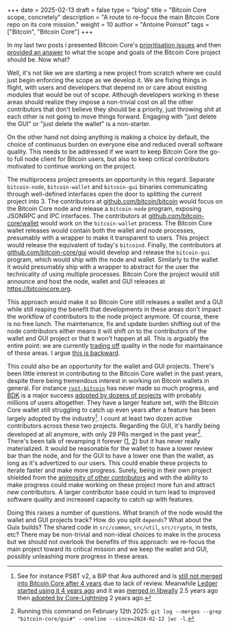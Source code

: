 +++
date = 2025-02-13
draft = false
type = "blog"
title = "Bitcoin Core scope, concretely"
description = "A route to re-focus the main Bitcoin Core repo on its core mission."
weight = 10
author = "Antoine Poinsot"
tags = ["Bitcoin", "Bitcoin Core"]
+++

In my last two posts i presented Bitcoin Core's [prioritisation
issues](https://antoinep.com/posts/core_project_direction) and then [provided an
answer](https://antoinep.com/posts/stating_the_obvious) to what the scope and goals of the Bitcoin
Core project should be. Now what?

Well, it's not like we are starting a new project from scratch where we could just begin enforcing
the scope as we develop it. We are fixing things in flight, with users and developers that depend on
or care about existing modules that would be out of scope. Although developers working in these
areas should realize they impose a non-trivial cost on all the other contributors that don't believe
they should be a priority, just throwing shit at each other is not going to move things forward.
Engaging with "just delete the GUI" or "just delete the wallet" is a non-starter.

On the other hand not doing anything is making a choice by default, the choice of continuous burden
on everyone else and reduced overall software quality.  This needs to be addressed if we want to
keep Bitcoin Core the go-to full node client for Bitcoin users, but also to keep critical
contributors motivated to continue working on the project.

The multiprocess project presents an opportunity in this regard. Separate `bitcoin-node`,
`bitcoin-wallet` and `bitcoin-gui` binaries communicating through well-defined interfaces open the
door to splitting the current project into 3. The contributors at
[github.com/bitcoin/bitcoin](https://github.com/bitcoin/bitcoin) would focus on the Bitcoin Core
node and release a `bitcoin-node` program, exposing JSONRPC and IPC interfaces. The contributors
at [github.com/bitcoin-core/wallet](github.com/bitcoin-core/wallet) would work on the
`bitcoin-wallet` process. The Bitcoin Core wallet releases would contain both the wallet and node
processes, presumably with a wrapper to make it transparent to users. This project would release the
equivalent of today's `bitcoind`. Finally, the contributors at
[github.com/bitcoin-core/gui](https://github.com/bitcoin-core/gui) would develop and release the
`bitcoin-gui` program, which would ship with the node and wallet.  Similarly to the wallet it would
presumably ship with a wrapper to abstract for the user the technicality of using multiple
processes. Bitcoin Core the project would still announce and host the node, wallet and GUI releases
at https://bitcoincore.org.

This approach would make it so Bitcoin Core still releases a wallet and a GUI while still reaping
the benefit that developments in these areas don't impact the workflow of contributors to the node
project anymore. Of course, there is no free lunch. The maintenance, fix and update burden shifting
out of the node contributors either means it will shift on to the contributors of the wallet and GUI
project or that it won't happen at all. This is arguably the entire point: we are currently [trading
off](https://antoinep.com/posts/core_project_direction) quality in the node for maintainance of
these areas.  I argue [this is backward](https://antoinep.com/posts/stating_the_obvious).

This could also be an opportunity for the wallet and GUI projects. There's been little interest in
contributing to the Bitcoin Core wallet in the past years, despite there being tremendous interest
in working on Bitcoin wallets in general. For instance
[`rust-bitcoin`](https://github.com/rust-bitcoin) has never made so much progress, and
[BDK](https://github.com/bitcoindevkit/bdk) is a major success [adopted by dozens of
projects](https://bitcoindevkit.org/adoption/all) with probably millions of users altogether. They
have a larger feature set, with the Bitcoin Core wallet still struggling to catch up even years
after a feature has been largely adopted by the industry[^0]. I count at least two dozen active
contributors across these two projects. Regarding the GUI, it's hardly being developed at all
anymore, with only 29 PRs merged in the past year[^1]. There's been talk of revamping it forever
([1](https://github.com/BitcoinDesign/Bitcoin-Core-App),
[2](https://github.com/bitcoin-core/gui-qml)) but it has never really materialized. It would be
reasonable for the wallet to have a lower review bar than the node, and for the GUI to have a lower
one than the wallet, as long as it's advertized to our users. This could enable these projects to
iterate faster and make more progress. Surely, being in their own project shielded from the
[animosity of other
contributors](https://bitcoin-irc.chaincode.com/bitcoin-core-dev/2025-01-30#1086218) and with the
ability to make progress could make working on these project more fun and attract new contributors.
A larger contributor base could in turn lead to improved software quality and increased capacity to
catch up with features.

Doing this raises a number of questions. What branch of the node would the wallet and GUI projects
track? How do you split `depends`? What about the Guix builds? The shared code in `src/common`,
`src/util`, `src/crypto`, in tests, etc? There may be non-trivial and non-ideal choices to make in
the process but we should not overlook the benefits of this approach: we re-focus the main project
toward its critical mission and we keep the wallet and GUI, possibly unleashing more progress in
these areas.


[^0]: See for instance PSBT v2, a BIP that Ava authored and is [still not merged into Bitcoin Core
after 4 years](https://github.com/bitcoin/bitcoin/pull/21283) due to lack of review. Meanwhile
[Ledger started using it 4 years
ago](https://groups.google.com/g/bitcoindev/c/OPx9qvmr5Nc/m/8mp8VHjQBQAJ) and it was [merged in
libwally](https://github.com/ElementsProject/libwally-core/pull/330) 2.5 years ago then [adopted by
Core-Lightning](https://github.com/ElementsProject/lightning/pull/5898) 2 years ago.

[^1]: Running this command on February 12th 2025: `git log --merges --grep "bitcoin-core/gui#" --oneline --since=2024-02-12 |wc -l`.
